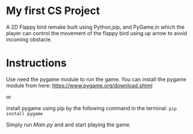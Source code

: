 # My first CS Project
A 2D Flappy bird remake built using Python,pip, and PyGame,in which the player can control the movement of the flappy bird using up arrow to avoid incoming obstacle.


# Instructions
Use need the pygame module to run the game.
You can install the pygame module from here: https://www.pygame.org/download.shtml

or 

install pygame using pip by the following command in the terminal:
`pip install pygame` 

Simply run *Main.py* and and start playing the game.
